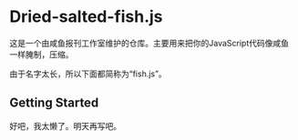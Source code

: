 # Dried-salted-fish.js
这是一个由咸鱼报刊工作室维护的仓库。主要用来把你的JavaScript代码像咸鱼一样腌制，压缩。

由于名字太长，所以下面都简称为“fish.js”。


## Getting Started

好吧，我太懒了。明天再写吧。

